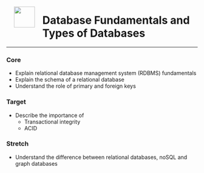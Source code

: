 <img src="http://imgur.com/1ZcRyrc.png" style="float: left; margin: 20px; height: 55px">

# Database Fundamentals and Types of Databases

---


### Core

- Explain relational database management system (RDBMS) fundamentals
- Explain the schema of a relational database
- Understand the role of primary and foreign keys

### Target

- Describe the importance of
    - Transactional integrity
    - ACID

### Stretch 
- Understand the difference between relational databases, noSQL and graph databases